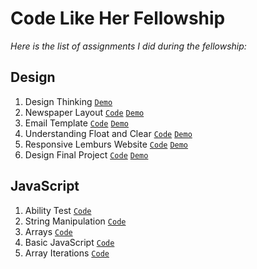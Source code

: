 # Code Like Her Fellowship
*Here is the list of assignments I did during the fellowship:*

## Design
1. Design Thinking [`Demo`](/design/1.design_thinking/design_thinking.pdf)
2. Newspaper Layout [`Code`](design/2.newspaper/) [`Demo`](https://coderushnepal.github.io/YunikaBajracharya/design/2.newspaper/)
3. Email Template [`Code`](design/3.email_template/) [`Demo`](https://coderushnepal.github.io/YunikaBajracharya/design/3.email_template/)
4. Understanding Float and Clear [`Code`](design/4.float_clear/) [`Demo`](https://coderushnepal.github.io/YunikaBajracharya/design/4.float_clear/)
5. Responsive Lemburs Website [`Code`](design/5.lemburs_website/) [`Demo`](https://coderushnepal.github.io/YunikaBajracharya/design/5.lemburs_website/)
6. Design Final Project [`Code`](design/6.final_project/) [`Demo`](https://coderushnepal.github.io/YunikaBajracharya/design/6.final_project/)

## JavaScript
1. Ability Test [`Code`](/javascript/1.ability_test/)
2. String Manipulation [`Code`](/javascript/2.string_manipulation/)
3. Arrays [`Code`](/javascript/3.arrays/)
4. Basic JavaScript [`Code`](/javascript/4.basic_javascript/)
5. Array Iterations [`Code`](/javascript/5.array_iterations/)
